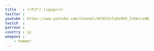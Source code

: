 ```yaml
---
title   : イガグリ (igaguri)
twitter : 
youtube : https://www.youtube.com/channel/UCXE3XrFyDx9FD_Zz6brcsNQ
twitch  : 
patreon : 
country : jp
weapons :
    - hammer
---
```


